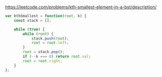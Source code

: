 https://leetcode.com/problems/kth-smallest-element-in-a-bst/description/

```js
var kthSmallest = function(root, k) {
    const stack = [];

    while (true) {
        while (root) {
            stack.push(root);
            root = root.left;
        }
        root = stack.pop();
        if (--k === 0) return root.val;
        root = root.right;
    }
};
```